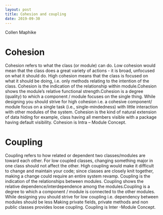 ```yaml
---
layout: post
title: Cohesion and coupling
date: 2019-09-30
---
```


Collen Maphike

# Cohesion

Cohesion refers to what the class (or module) can do. Low cohesion would mean that the class does a great variety of actions - it is broad, unfocused on what it should do. High cohesion means that the class is focused on what it should be doing, i.e. only methods relating to the intention of the class.
Cohesion is the indication of the relationship within module.Cohesion shows the module’s relative functional strength.Cohesion is a degree (quality) to which a component / module focuses on the single thing.
While designing you should strive for high cohesion i.e. a cohesive component/ module focus on a single task (i.e., single-mindedness) with little interaction with other modules of the system.
Cohesion is the kind of natural extension of data hiding for example, class having all members visible with a package having default visibility. Cohesion is Intra – Module Concept.

# Coupling

Coupling refers to how related or dependent two classes/modules are toward each other. For low coupled classes, changing something major in one class should not affect the other. High coupling would make it difficult to change and maintain your code; since classes are closely knit together, making a change could require an entire system revamp. Coupling is the indication of the relationships between modules.
Coupling shows the relative dependence/interdependence among the modules.Coupling is a degree to which a component / module is connected to the other modules.
While designing you should strive for low coupling i.e. dependency between modules should be less
Making private fields, private methods and non public classes provides loose coupling.
Coupling is Inter -Module Concept.